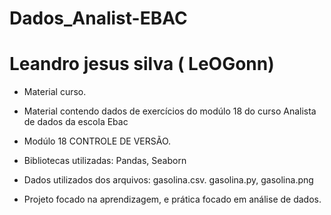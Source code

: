 # Dados_Analist-EBAC #
# Leandro jesus silva ( LeOGonn)
* Material curso.

* Material contendo dados de exercícios do modúlo 18 do curso Analista de dados da escola Ebac

* Modúlo 18 CONTROLE DE VERSÃO.

* Bibliotecas utilizadas: Pandas, Seaborn

* Dados utilizados dos arquivos: gasolina.csv. gasolina.py, gasolina.png

* Projeto focado na aprendizagem, e prática focado em análise de dados.

